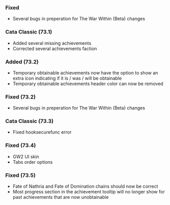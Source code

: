 <p><h3>Fixed</h3></p>
<ul>
<li>Several bugs in preperation for The War Within (Beta) changes</li>
</ul>
<p><h3>Cata Classic (73.1)</h3></p>
<ul>
<li>Added several missing achievements</li>
<li>Corrected several achievements faction</li>
</ul>
<p><h3>Added (73.2)</h3></p>
<ul>
<li>Temporary obtainable achievements now have the option to show an extra icon indicating if it is / was / will be obtainable</li>
<li>Temporary obtainable achievements header color can now be removed</li>
</ul>
<p><h3>Fixed (73.2)</h3></p>
<ul>
<li>Several bugs in preperation for The War Within (Beta) changes</li>
</ul>
<p><h3>Cata Classic (73.3)</h3></p>
<ul>
<li>Fixed hooksecurefunc error</li>
</ul>
<p><h3>Fixed (73.4)</h3></p>
<ul>
<li>GW2 UI skin</li>
<li>Tabs order options</li>
</ul>
<p><h3>Fixed (73.5)</h3></p>
<ul>
<li>Fate of Nathria and Fate of Domination chains should now be correct</li>
<li>Most progress section in the achievement tooltip will no longer show for past achievements that are now unobtainable</li>
</ul>